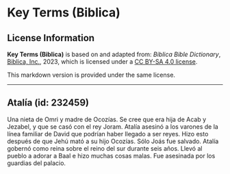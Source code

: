 # Key Terms (Biblica)

## License Information

**Key Terms (Biblica)** is based on and adapted from: _Biblica Bible Dictionary_, [Biblica, Inc.](https://www.biblica.com/), 2023, which is licensed under a [CC BY-SA 4.0 license](https://creativecommons.org/licenses/by-sa/4.0/legalcode.en).

This markdown version is provided under the same license.



--------------------------------

## Atalía (id: 232459)

Una nieta de Omri y madre de Ocozías. Se cree que era hija de Acab y Jezabel, y que se casó con el rey Joram. Atalía asesinó a los varones de la línea familiar de David que podrían haber llegado a ser reyes. Hizo esto después de que Jehú mató a su hijo Ocozías. Sólo Joás fue salvado. Atalía gobernó como reina sobre el reino del sur durante seis años. Llevó al pueblo a adorar a Baal e hizo muchas cosas malas. Fue asesinada por los guardias del palacio.


